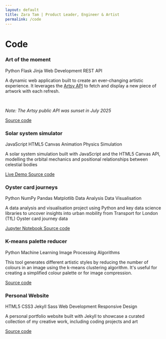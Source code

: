 ```yaml
---
layout: default
title: Zara Tam | Product Leader, Engineer & Artist
permalink: /code
---
```

<h1><span class="underline">Code</span></h1>


<div class="projects-grid">
  <div class="project-card" data-tech="python flask" data-type="web">
    <div class="project-header">
      <h3>Art of the moment</h3>
      <div class="tech-badges">
        <span class="tech-badge python">Python</span>
        <span class="tech-badge flask">Flask</span>
        <span class="tech-badge jinja">Jinja</span>
        <span class="tech-badge web-development">Web Development</span>
        <span class="tech-badge rest-api">REST API</span>
      </div>
    </div>
    <div class="project-description">
      <p>A dynamic web application built to create an ever-changing artistic experience. It leverages the <a href="https://developers.artsy.net/" target="_blank" rel="noopener noreferrer">Artsy API</a> to fetch and display a new piece of artwork with each refresh.</p>
      <br>
      <p><em>Note: The Artsy public API was sunset in July 2025</em></p>
    </div>
    <div class="project-links">
      <a href="https://github.com/ZaraTam/art" class="code-link" target="_blank" rel="noopener noreferrer">
        <i class="fab fa-github"></i>Source code
      </a>
    </div>
  </div>

  <div class="project-card" data-tech="javascript html5 canvas" data-type="visualization">
    <div class="project-header">
      <h3>Solar system simulator</h3>
      <div class="tech-badges">
        <span class="tech-badge javascript">JavaScript</span>
        <span class="tech-badge html5">HTML5 Canvas</span>
        <span class="tech-badge animation">Animation</span>
        <span class="tech-badge physics">Physics Simulation</span>
      </div>
    </div>
    <div class="project-description">
      <p>A solar system simulation built with JavaScript and the HTML5 Canvas API, modelling the orbital mechanics and positional relationships between celestial bodies</p>
    </div>
    <div class="project-links">
      <a href="https://zaratam.github.io/solar-system/" class="code-link demo-link" target="_blank" rel="noopener noreferrer">
        <i class="fas fa-external-link-alt"></i>Live Demo
      </a>
      <a href="https://github.com/ZaraTam/solar-system" class="code-link" target="_blank" rel="noopener noreferrer">
        <i class="fab fa-github"></i>Source code
      </a>
    </div>
  </div>

  <div class="project-card" data-tech="python data-analysis" data-type="data-analysis">
    <div class="project-header">
      <h3>Oyster card journeys</h3>
      <div class="tech-badges">
        <span class="tech-badge python">Python</span>
        <span class="tech-badge numpy">NumPy</span>
        <span class="tech-badge pandas">Pandas</span>
        <span class="tech-badge matplotlib">Matplotlib</span>
        <span class="tech-badge data-analysis">Data Analysis</span>
        <span class="tech-badge data-visualization">Data Visualisation</span>
      </div>
    </div>
    <div class="project-description">
      <p>A data analysis and visualisation project using Python and key data science libraries to uncover insights into urban mobility from Transport for London (TfL) Oyster card journey data</p>
    </div>
    <div class="project-links">
      <a href="https://github.com/ZaraTam/oyster/blob/master/oyster.ipynb" class="code-link demo-link" target="_blank" rel="noopener noreferrer">
        <i class="fas fa-chart-bar"></i>Jupyter Notebook
      </a>
      <a href="https://github.com/ZaraTam/oyster" class="code-link" target="_blank" rel="noopener noreferrer">
        <i class="fab fa-github"></i>Source code
      </a>
    </div>
  </div>

  <div class="project-card" data-tech="python data-analysis" data-type="visualization">
    <div class="project-header">
      <h3>K-means palette reducer</h3>
      <div class="tech-badges">
        <span class="tech-badge python">Python</span>
        <span class="tech-badge machine-learning">Machine Learning</span>
        <span class="tech-badge image-processing">Image Processing</span>
        <span class="tech-badge algorithms">Algorithms</span>
      </div>
    </div>
    <div class="project-description">
      <p>This tool generates different artistic styles by reducing the number of colours in an image using the k-means clustering algorithm. It's useful for creating a simplified colour palette or for image compression.</p>
    </div>
    <div class="project-links">
      <a href="https://github.com/ZaraTam/kmeans-palette-reducer" class="code-link" target="_blank" rel="noopener noreferrer">
        <i class="fab fa-github"></i>Source code
      </a>
    </div>
  </div>

  <div class="project-card" data-tech="html css jekyll" data-type="web">
    <div class="project-header">
      <h3>Personal Website</h3>
      <div class="tech-badges">
        <span class="tech-badge html5">HTML5</span>
        <span class="tech-badge css3">CSS3</span>
        <span class="tech-badge jekyll">Jekyll</span>
        <span class="tech-badge sass">Sass</span>
        <span class="tech-badge web-development">Web Development</span>
        <span class="tech-badge responsive-design">Responsive Design</span>
      </div>
    </div>
    <div class="project-description">
      <p>A personal portfolio website built with Jekyll to showcase a curated collection of my creative work, including coding projects and art</p>
    </div>
    <div class="project-links">
      <a href="https://github.com/ZaraTam/website" class="code-link" target="_blank" rel="noopener noreferrer">
        <i class="fab fa-github"></i>Source code
      </a>
    </div>
  </div>
</div>
